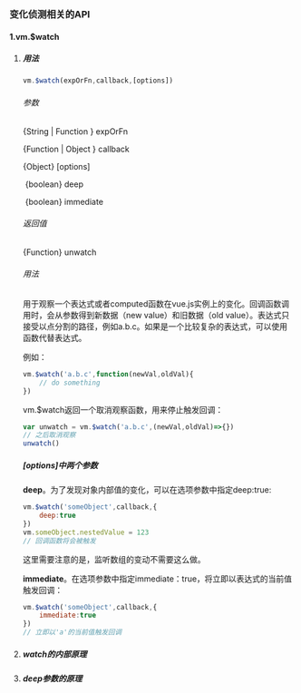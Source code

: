 ### 变化侦测相关的API



#### 1.vm.$watch

1. ##### 用法

   ```js
   vm.$watch(expOrFn,callback,[options])
   ```

   ###### 参数

   {String | Function }	expOrFn

   {Function | Object }	callback

   {Object}	[options]

   ​	{boolean}	deep

   ​	{boolean}	immediate

   ###### 返回值

   {Function}	unwatch

   ###### 用法

   用于观察一个表达式或者computed函数在vue.js实例上的变化。回调函数调用时，会从参数得到新数据（new value）和旧数据（old value）。表达式只接受以点分割的路径，例如a.b.c。如果是一个比较复杂的表达式，可以使用函数代替表达式。

   例如：

   ```js
   vm.$watch('a.b.c',function(newVal,oldVal){
       // do something
   })
   ```

   vm.$watch返回一个取消观察函数，用来停止触发回调：

   ```js
   var unwatch = vm.$watch('a.b.c',(newVal,oldVal)=>{})
   // 之后取消观察
   unwatch()
   ```

   ##### [options]中两个参数

   **deep**。为了发现对象内部值的变化，可以在选项参数中指定deep:true:

   ```js
   vm.$watch('someObject',callback,{
       deep:true
   })
   vm.someObject.nestedValue = 123
   // 回调函数将会被触发
   ```

   这里需要注意的是，监听数组的变动不需要这么做。

   **immediate**。在选项参数中指定immediate：true，将立即以表达式的当前值触发回调：

   ```js
   vm.$watch('someObject',callback,{
       immediate:true
   })
   // 立即以'a'的当前值触发回调
   ```

   

   

2. ##### watch的内部原理

3. ##### deep参数的原理
